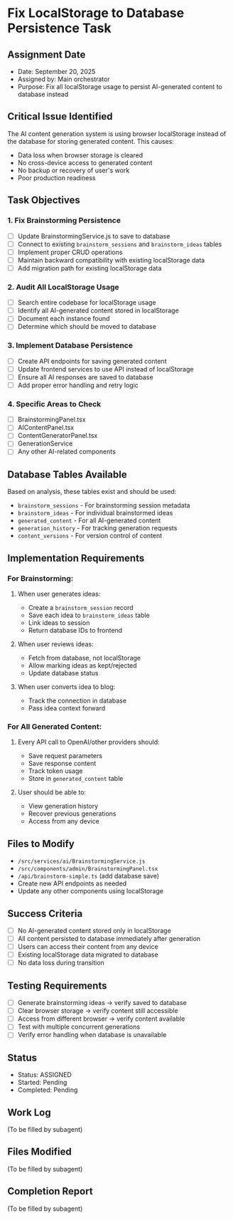 # Fix LocalStorage to Database Persistence Task

## Assignment Date
- Date: September 20, 2025
- Assigned by: Main orchestrator
- Purpose: Fix all localStorage usage to persist AI-generated content to database instead

## Critical Issue Identified
The AI content generation system is using browser localStorage instead of the database for storing generated content. This causes:
- Data loss when browser storage is cleared
- No cross-device access to generated content
- No backup or recovery of user's work
- Poor production readiness

## Task Objectives

### 1. Fix Brainstorming Persistence
- [ ] Update BrainstormingService.js to save to database
- [ ] Connect to existing `brainstorm_sessions` and `brainstorm_ideas` tables
- [ ] Implement proper CRUD operations
- [ ] Maintain backward compatibility with existing localStorage data
- [ ] Add migration path for existing localStorage data

### 2. Audit All LocalStorage Usage
- [ ] Search entire codebase for localStorage usage
- [ ] Identify all AI-generated content stored in localStorage
- [ ] Document each instance found
- [ ] Determine which should be moved to database

### 3. Implement Database Persistence
- [ ] Create API endpoints for saving generated content
- [ ] Update frontend services to use API instead of localStorage
- [ ] Ensure all AI responses are saved to database
- [ ] Add proper error handling and retry logic

### 4. Specific Areas to Check
- [ ] BrainstormingPanel.tsx
- [ ] AIContentPanel.tsx
- [ ] ContentGeneratorPanel.tsx
- [ ] GenerationService
- [ ] Any other AI-related components

## Database Tables Available
Based on analysis, these tables exist and should be used:
- `brainstorm_sessions` - For brainstorming session metadata
- `brainstorm_ideas` - For individual brainstormed ideas
- `generated_content` - For all AI-generated content
- `generation_history` - For tracking generation requests
- `content_versions` - For version control of content

## Implementation Requirements

### For Brainstorming:
1. When user generates ideas:
   - Create a `brainstorm_session` record
   - Save each idea to `brainstorm_ideas` table
   - Link ideas to session
   - Return database IDs to frontend

2. When user reviews ideas:
   - Fetch from database, not localStorage
   - Allow marking ideas as kept/rejected
   - Update database status

3. When user converts idea to blog:
   - Track the connection in database
   - Pass idea context forward

### For All Generated Content:
1. Every API call to OpenAI/other providers should:
   - Save request parameters
   - Save response content
   - Track token usage
   - Store in `generated_content` table

2. User should be able to:
   - View generation history
   - Recover previous generations
   - Access from any device

## Files to Modify
- `/src/services/ai/BrainstormingService.js`
- `/src/components/admin/BrainstormingPanel.tsx`
- `/api/brainstorm-simple.ts` (add database save)
- Create new API endpoints as needed
- Update any other components using localStorage

## Success Criteria
- [ ] No AI-generated content stored only in localStorage
- [ ] All content persisted to database immediately after generation
- [ ] Users can access their content from any device
- [ ] Existing localStorage data migrated to database
- [ ] No data loss during transition

## Testing Requirements
- [ ] Generate brainstorming ideas → verify saved to database
- [ ] Clear browser storage → verify content still accessible
- [ ] Access from different browser → verify content available
- [ ] Test with multiple concurrent generations
- [ ] Verify error handling when database is unavailable

## Status
- Status: ASSIGNED
- Started: Pending
- Completed: Pending

## Work Log
(To be filled by subagent)

## Files Modified
(To be filled by subagent)

## Completion Report
(To be filled by subagent)